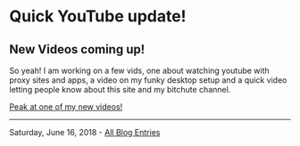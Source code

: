 # Quick  YouTube update!
## New Videos coming up!

So yeah! I am working on a few vids, one about watching youtube with proxy sites and apps, a video on my funky desktop setup and a quick video letting people know about this site and my bitchute channel.

[Peak at one of my new videos!](https://slides.com/alexesc/yt-without-google/)


---

Saturday, June 16, 2018 - [All Blog Entries](https://jet-so.github.io/blog/index)
